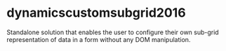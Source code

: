 # dynamicscustomsubgrid2016
Standalone solution that enables the user to configure their own sub-grid representation of data in a form without any DOM manipulation.
